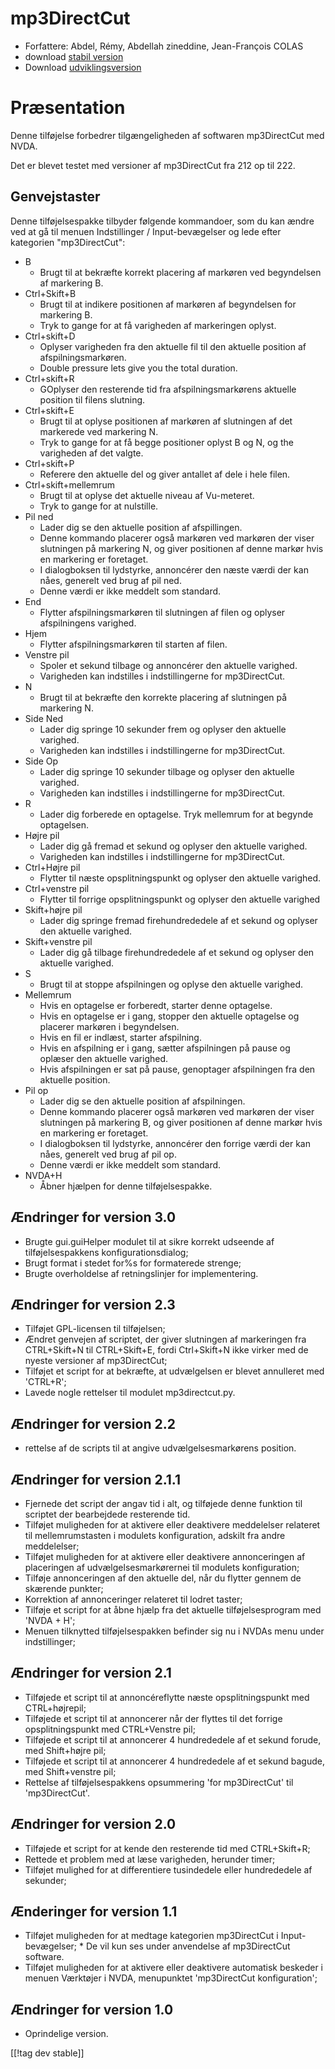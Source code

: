 # mp3DirectCut #

*	 Forfattere: Abdel, Rémy, Abdellah zineddine, Jean-François COLAS
*	 download [stabil version][1]
*	 Download [udviklingsversion][2]

# Præsentation #

Denne tilføjelse forbedrer tilgængeligheden af softwaren mp3DirectCut med
NVDA.

Det er blevet testet med versioner af mp3DirectCut fra 212 op til 222.

## Genvejstaster ##

Denne tilføjelsespakke tilbyder følgende kommandoer, som du kan ændre ved at
gå til menuen Indstillinger / Input-bevægelser og lede efter kategorien
"mp3DirectCut":

*	B
	*	Brugt til at bekræfte korrekt placering af markøren ved begyndelsen af markering B.
*	Ctrl+Skift+B
	*	Brugt til at indikere positionen af markøren af begyndelsen for markering B.
	*	Tryk to gange for at få varigheden af markeringen oplyst.
*	Ctrl+skift+D
	*	Oplyser varigheden fra den aktuelle  fil til den aktuelle position af afspilningsmarkøren.
	*	Double pressure lets give you the total duration.
*	Ctrl+skift+R
	*	GOplyser den resterende tid fra afspilningsmarkørens aktuelle position til filens slutning.
*	Ctrl+skift+E
	*	Brugt til at oplyse positionen af markøren af slutningen af det markerede ved markering N.
	*	 Tryk to gange for at få begge positioner oplyst B og N, og the varigheden af det valgte.
*	Ctrl+skift+P
	*	Referere den aktuelle del og giver antallet af dele i hele filen.
*	Ctrl+skift+mellemrum
	*	Brugt til at oplyse det aktuelle niveau af Vu-meteret.
	*	Tryk to gange for at nulstille.
*	Pil ned
	*	Lader dig se den aktuelle position af afspillingen.
	*	Denne kommando placerer også markøren ved markøren der viser slutningen på markering N, og giver positionen af denne markør hvis en markering er foretaget.
	*	I dialogboksen til lydstyrke, annoncérer den næste værdi der kan nåes, generelt ved brug af pil ned.
	*	Denne værdi er ikke meddelt som standard.
*	End
	*	Flytter afspilningsmarkøren til slutningen af filen og oplyser afspilningens varighed.
*	Hjem
	*	Flytter afspilningsmarkøren til starten af filen.
*	Venstre pil
	*	Spoler et sekund tilbage og annoncérer den aktuelle varighed.
	*	Varigheden kan indstilles i indstillingerne for mp3DirectCut.
*	N
	*	Brugt til at bekræfte den korrekte placering af slutningen på markering N.
*	Side Ned
	*	Lader dig springe 10 sekunder frem og oplyser den aktuelle varighed.
	*	Varigheden kan indstilles i indstillingerne for mp3DirectCut.
*	Side Op
	*	Lader dig springe 10 sekunder tilbage og oplyser den aktuelle varighed.
	*	Varigheden kan indstilles i indstillingerne for mp3DirectCut.
*	R
	*	Lader dig forberede en optagelse. Tryk mellemrum for at begynde optagelsen.
*	Højre pil
	*	Lader dig gå fremad et sekund og oplyser den aktuelle varighed.
	*	Varigheden kan indstilles i indstillingerne for mp3DirectCut.
*	Ctrl+Højre pil
	*	Flytter til næste opsplitningspunkt og oplyser den aktuelle varighed.
*	Ctrl+venstre pil
	*	Flytter til forrige opsplitningspunkt og oplyser den aktuelle varighed
*	Skift+højre pil
	*	Lader dig springe fremad firehundrededele af et sekund og oplyser den aktuelle varighed.
*	Skift+venstre pil
	*	Lader dig gå tilbage firehundrededele af et sekund og oplyser den aktuelle varighed. 
*	S
	*	Brugt til at stoppe afspilningen og oplyse den aktuelle varighed.
*	Mellemrum
	*	Hvis en optagelse er forberedt, starter denne optagelse.
	*	Hvis en optagelse er i gang, stopper den aktuelle optagelse og placerer markøren i begyndelsen.
	*	Hvis en fil er indlæst, starter afspilning.
	*	Hvis en afspilning er i gang, sætter afspilningen på pause og oplæser den aktuelle varighed.
	*	Hvis afspilningen er sat på pause, genoptager afspilningen fra den aktuelle position.
*	Pil op
	*	Lader dig se den aktuelle position af afspilningen.
	*	Denne kommando placerer også markøren ved markøren der viser slutningen på markering B, og giver positionen af denne markør hvis en markering er foretaget.
	*	I dialogboksen til lydstyrke, annoncérer den forrige værdi der kan nåes, generelt ved brug af pil op.
	*	Denne værdi er ikke meddelt som standard.
*	NVDA+H
	*	Åbner hjælpen for denne tilføjelsespakke.

## Ændringer for version 3.0 ##

*	 Brugte gui.guiHelper modulet til at sikre korrekt udseende af
   tilføjelsespakkens konfigurationsdialog;
*	 Brugt format i stedet for%s for formaterede strenge;
*	 Brugte overholdelse af retningslinjer for implementering.

## Ændringer for version 2.3 ##

*	 Tilføjet GPL-licensen til tilføjelsen;
*	 Ændret genvejen af scriptet, der giver slutningen af markeringen fra
   CTRL+Skift+N til CTRL+Skift+E, fordi Ctrl+Skift+N ikke virker med de
   nyeste versioner af mp3DirectCut;
*	 Tilføjet et script for at bekræfte, at udvælgelsen er blevet annulleret
   med 'CTRL+R';
*	 Lavede nogle rettelser til modulet mp3directcut.py.

## Ændringer for version 2.2 ##

*	 rettelse af de scripts til at angive udvælgelsesmarkørens position.

## Ændringer for version 2.1.1 ##

*	 Fjernede det script der angav tid i alt, og tilføjede denne funktion til
   scriptet der bearbejdede resterende tid.
*	 Tilføjet muligheden for at aktivere eller deaktivere meddelelser
   relateret til mellemrumstasten i modulets konfiguration, adskilt fra
   andre meddelelser;
*	 Tilføjet muligheden for at aktivere eller deaktivere annonceringen af
   placeringen af udvælgelsesmarkørernei til modulets konfiguration;
*	 Tilføje annonceringen af den aktuelle del, når du flytter gennem de
   skærende punkter;
*	 Korrektion af annonceringer relateret til lodret taster;
*	 Tilføje et script for at åbne hjælp fra det aktuelle tilføjelsesprogram
   med 'NVDA + H';
*	 Menuen tilknytted tilføjelsespakken befinder sig nu i NVDAs menu under
   indstillinger;

## Ændringer for version 2.1 ##

*	 Tilføjede et script til at annoncéreflytte næste opsplitningspunkt med
   CTRL+højrepil;
*	 Tilføjede et script til at annoncerer når der flyttes til det forrige
   opsplitningspunkt med CTRL+Venstre pil;
*	 Tilføjede et script til at annoncerer 4 hundrededele af et sekund forude,
   med Shift+højre pil;
*	 Tilføjede et script til at annoncerer 4 hundrededele af et sekund bagude,
   med Shift+venstre pil;
*	 Rettelse af tilføjelsespakkens opsummering 'for mp3DirectCut' til
   'mp3DirectCut'.

## Ændringer for version 2.0 ##

*	 Tilføjede et script for at kende den resterende tid med CTRL+Skift+R;
*	 Rettede et problem med at læse varigheden, herunder timer;
*	 Tilføjet mulighed for at differentiere tusindedele eller hundrededele af
   sekunder;

## Ænderinger for version 1.1 ##

*	 Tilføjet muligheden for at medtage kategorien mp3DirectCut i Input-bevægelser;
	*	 De vil kun ses under anvendelse af mp3DirectCut software.
*	 Tilføjet muligheden for at aktivere eller deaktivere automatisk beskeder i menuen Værktøjer i NVDA, menupunktet 'mp3DirectCut konfiguration';

## Ændringer for version 1.0 ##

*	 Oprindelige version.

[[!tag dev stable]]

[1]: https://addons.nvda-project.org/files/get.php?file=mp3dc

[2]: https://addons.nvda-project.org/files/get.php?file=mp3dc-dev
